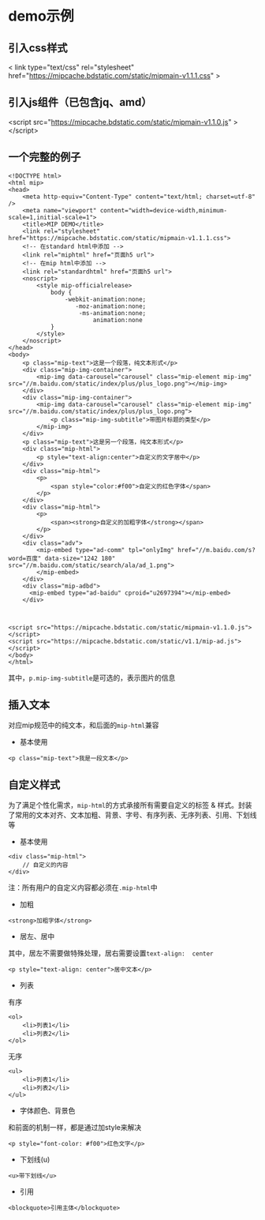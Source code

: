 # demo示例

## 引入css样式

&lt; link type="text/css" rel="stylesheet" href="https://mipcache.bdstatic.com/static/mipmain-v1.1.1.css" &gt;

## 引入js组件（已包含jq、amd）

&lt;script src="https://mipcache.bdstatic.com/static/mipmain-v1.1.0.js" &gt;&lt;/script&gt;

## 一个完整的例子

```
<!DOCTYPE html>
<html mip>
<head>
    <meta http-equiv="Content-Type" content="text/html; charset=utf-8" />
    <meta name="viewport" content="width=device-width,minimum-scale=1,initial-scale=1">
    <title>MIP DEMO</title>
    <link rel="stylesheet" href="https://mipcache.bdstatic.com/static/mipmain-v1.1.1.css">
    <!-- 在standard html中添加 -->
    <link rel="miphtml" href="页面h5 url">
    <!-- 在mip html中添加 -->
    <link rel="standardhtml" href="页面h5 url">
    <noscript>
        <style mip-officialrelease>
            body {
                -webkit-animation:none;
                   -moz-animation:none;
                    -ms-animation:none;
                        animation:none
            }
        </style>
    </noscript>
</head>
<body>
    <p class="mip-text">这是一个段落，纯文本形式</p>
    <div class="mip-img-container">
        <mip-img data-carousel="carousel" class="mip-element mip-img" src="//m.baidu.com/static/index/plus/plus_logo.png"></mip-img>
    </div>
    <div class="mip-img-container">
        <mip-img data-carousel="carousel" class="mip-element mip-img" src="//m.baidu.com/static/index/plus/plus_logo.png">
            <p class="mip-img-subtitle">带图片标题的类型</p>
        </mip-img>
    </div>
    <p class="mip-text">这是另一个段落，纯文本形式</p>
    <div class="mip-html">
        <p style="text-align:center">自定义的文字居中</p>
    </div>
    <div class="mip-html">
        <p>
            <span style="color:#f00">自定义的红色字体</span>
        </p>
    </div>
    <div class="mip-html">
        <p>
            <span><strong>自定义的加粗字体</strong></span>
        </p>
    </div>
    <div class="adv">
        <mip-embed type="ad-comm" tpl="onlyImg" href="//m.baidu.com/s?word=百度" data-size="1242 180" src="//m.baidu.com/static/search/ala/ad_1.png">
        </mip-embed>
    </div>
    <div class="mip-adbd">
      <mip-embed type="ad-baidu" cproid="u2697394"></mip-embed>
    </div>

    

<script src="https://mipcache.bdstatic.com/static/mipmain-v1.1.0.js"></script>
<script src="https://mipcache.bdstatic.com/static/v1.1/mip-ad.js"></script>
</body>
</html>
```

其中，`p.mip-img-subtitle`是可选的，表示图片的信息

## 插入文本

对应mip规范中的纯文本，和后面的`mip-html`兼容

* 基本使用

```
<p class="mip-text">我是一段文本</p>
```

## 自定义样式

为了满足个性化需求，`mip-html`的方式承接所有需要自定义的标签 & 样式。封装了常用的文本对齐、文本加粗、背景、字号、有序列表、无序列表、引用、下划线等

* 基本使用

```
<div class="mip-html">
    // 自定义的内容
</div>
```

注：所有用户的自定义内容都必须在`.mip-html`中

* 加粗

```
<strong>加粗字体</strong>
```

* 居左、居中

其中，居左不需要做特殊处理，居右需要设置`text-align:  center`

```
<p style="text-align: center">居中文本</p>
```

* 列表

有序

```
<ol>
    <li>列表1</li>
    <li>列表2</li>
</ol>
```

无序

```
<ul>
    <li>列表1</li>
    <li>列表2</li>
</ul>
```

* 字体颜色、背景色

和前面的机制一样，都是通过加style来解决

```
<p style="font-color: #f00">红色文字</p>
```

* 下划线(u)

```
<u>带下划线</u>
```

* 引用

```
<blockquote>引用主体</blockquote>
```
